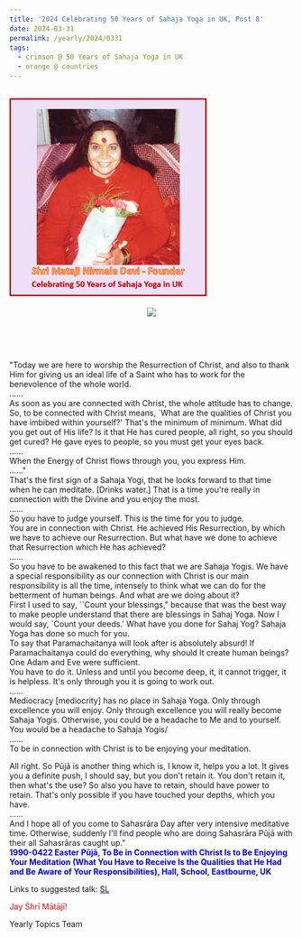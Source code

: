 ```yaml
---
title: '2024 Celebrating 50 Years of Sahaja Yoga in UK, Post 8'
date: 2024-03-31
permalink: /yearly/2024/0331
tags:
  - crimson @ 50 Years of Sahaja Yoga in UK
  - orange @ countries
---
```


<br>
<div style="text-align: left"><img src="/images/50YearsUK.png" width="350" /></div><br>

<div style="text-align: center"><img src="https://pub-1e517d8c73a64c9c82977d676b1fff72.r2.dev/1990-0422_Easter_Puja_Photo_credit_Louis_Marie_Durand.jpg" /></div>

<br>
<p style="color:DarkGreen; text-align:center">
<font size="+2"><b></b><br></font>
</p>

<p>
"Today we are here to worship the Resurrection of Christ, and also to thank Him for giving us an ideal life of a Saint who has to work for the benevolence of the whole world.<br>
......<br>
As soon as you are connected with Christ, the whole attitude has to change.<br>
So, to be connected with Christ means, `What are the qualities of Christ you have imbibed within yourself?' That's the minimum of minimum. What did you get out of His life? Is it that He has cured people, all right, so you should get cured? He gave eyes to people, so you must get your eyes back.<br>
......<br>
When the Energy of Christ flows through you, you express Him.<br>
......"<br>
That's the first sign of a Sahaja Yogi, that he looks forward to that time when he can meditate. [Drinks water.] That is a time you're really in connection with the Divine and you enjoy the most.<br>
......<br>
So you have to judge yourself. This is the time for you to judge.<br>
You are in connection with Christ. He achieved His Resurrection, by which we have to achieve our Resurrection. But what have we done to achieve that Resurrection which He has achieved?<br>
......<br>
So you have to be awakened to this fact that we are Sahaja Yogis. We have a special responsibility as our connection with Christ is our main responsibility is all the time, intensely to think what we can do for the betterment of human beings. And what are we doing about it?<br>
First I used to say, ``Count your blessings," because that was the best way to make people understand that there are blessings in Sahaj Yoga. Now I would say, `Count your deeds.' What have you done for Sahaj Yog? Sahaja Yoga has done so much for you.<br>
To say that Paramachaitanya will look after is absolutely absurd! If Paramachaitanya could do everything, why should It create human beings? One Adam and Eve were sufficient.<br>
You have to do it. Unless and until you become deep, it, it cannot trigger, it is helpless. It's only through you it is going to work out.<br>
......<br>
Mediocracy [mediocrity] has no place in Sahaja Yoga. Only through excellence you will enjoy. Only through excellence you will really become Sahaja Yogis. Otherwise, you could be a headache to Me and to yourself. You would be a headache to Sahaja Yogis/<br>
......<br>
To be in connection with Christ is to be enjoying your meditation. 

All right. So Pūjā is another thing which is, I know it, helps you a lot. It gives you a definite push, I should say, but you don't retain it. You don't retain it, then what's the use? So also you have to retain, should have power to retain. That's only possible if you have touched your depths, which you have.<br>
......<br>
And I hope all of you come to Sahasrāra Day after very intensive meditative time. Otherwise, suddenly I'll find people who are doing Sahasrāra Pūjā with their all Sahasrāras caught up."<br>
<font color="blue"><b>1990-0422 Easter Pūjā, To Be in Connection with Christ Is to Be Enjoying Your Meditation (What You Have to Receive Is the Qualities that He Had and Be Aware of Your Responsibilities), Hall, School, Eastbourne, UK</b></font><br>
</p>

Links to suggested talk: <a href="https://vimeo.com/69820092"> SL</a><br>

<p style="color:red;">Jay Śhrī Mātājī!<br></p>

<p>Yearly Topics Team</p>